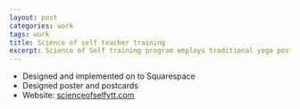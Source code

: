 ```yaml
---
layout: post
categories: work
tags: work
title: Science of self teacher training
excerpt: Science of Self training program employs traditional yoga postures, breathing and purification techniques
---
```

* Designed and implemented on to Squarespace
* Designed poster and postcards
* Website: [scienceofselfytt.com](http://scienceofselfytt.com)

<div class="screenshot">
  <div class="screenshot-chrome">
    <img class="cld-hidpi" data-src="http://res.cloudinary.com/gutierrezalex/image/upload/v1509416045/scienceofself_gre0ab.jpg">
  </div>
  <div class="flex">
    <div class="flex-1 p-1-r">
      <img class="cld-hidpi" data-src="http://res.cloudinary.com/gutierrezalex/image/upload/v1509416303/poster_qfewfc.jpg">
    </div>
    <div class="flex-1 p-1-l">
      <img class="cld-hidpi m-1-b" data-src="http://res.cloudinary.com/gutierrezalex/image/upload/v1509416302/postcard-front_wvauwd.jpg">
      <img class="cld-hidpi" data-src="http://res.cloudinary.com/gutierrezalex/image/upload/v1514685552/masterclass_a7fkam.jpg">
    </div>
  </div>
</div>
